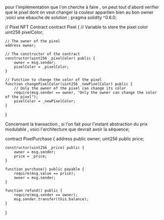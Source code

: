 pour l'implémentation que l'on cherche à faire , on peut tout d'abord verifier que le pixel dont on veut changer la couleur appartien bien au bon owner ;voici une ebauche de solution ;
pragma solidity ^0.6.0;

// Pixel NFT Contract
contract Pixel {
    // Variable to store the pixel color
    uint256 pixelColor;

    // The owner of the pixel
    address owner;

    // The constructor of the contract
    constructor(uint256 _pixelColor) public {
        owner = msg.sender;
        pixelColor = _pixelColor;
    }

    // Function to change the color of the pixel
    function changePixelColor(uint256 _newPixelColor) public {
        // Only the owner of the pixel can change its color
        require(msg.sender == owner, "Only the owner can change the color of the pixel");
        pixelColor = _newPixelColor;
    }
}


Concernant la transaction , si l'on fait pour l'instant abstraction du prix modulable , voici l'architecture que devrait avoir la séquence;


contract PixelPurchase {
    address public owner;
    uint256 public price;

    constructor(uint256 _price) public {
        owner = msg.sender;
        price = _price;
    }

    function purchase() public payable {
        require(msg.value == price);
        owner = msg.sender;
    }

    function refund() public {
        require(msg.sender == owner);
        msg.sender.transfer(this.balance);
    }

}
